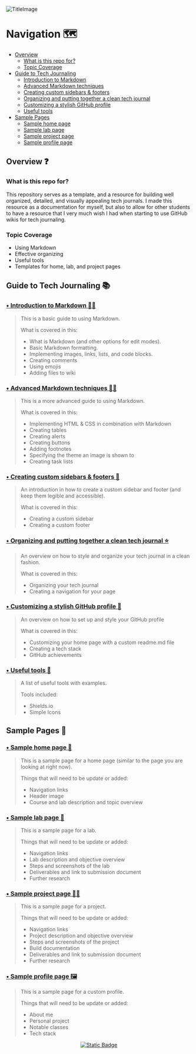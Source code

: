 <!--
<picture>
  <source media="(prefers-color-scheme: dark)" srcset="https://github.com/Isaiah-River/SYS-265-02-SYS-Admin-II/assets/122812369/0e9d4b07-3b38-4c67-a1b8-2d53bf293ccc">
  <source media="(prefers-color-scheme: light)" srcset="
https://github.com/Isaiah-River/SYS-265-02-SYS-Admin-II/assets/122812369/86f51491-c12b-4164-89fb-c6a1ff4aa91f">
  <img alt="Dark Theme." src="
https://github.com/Isaiah-River/SYS-265-02-SYS-Admin-II/assets/122812369/86f51491-c12b-4164-89fb-c6a1ff4aa91f">
</picture>
-->
![TitleImage](https://github.com/Isaiah-River/Tech-Journal-Guidebook/assets/122812369/88d88a27-48cd-4ee5-b8b5-fb7ad240cacc)

# Navigation 🗺️ 
* [Overview](https://github.com/Isaiah-River/Tech-Journal-Guidebook/wiki#overview-)
    * [What is this repo for?](https://github.com/Isaiah-River/Tech-Journal-Guidebook/wiki#what-is-this-repo-for)
    * [Topic Coverage](https://github.com/Isaiah-River/Tech-Journal-Guidebook/wiki#topic-coverage)
* [Guide to Tech Journaling](https://github.com/Isaiah-River/Tech-Journal-Guidebook/wiki#guide-to-tech-journaling-)
    * [Introduction to Markdown](https://github.com/Isaiah-River/Tech-Journal-Guidebook/wiki#-introduction-to-markdown-)
    * [Advanced Markdown techniques](https://github.com/Isaiah-River/Tech-Journal-Guidebook/wiki#-advanced-markdown-techniques--)
    * [Creating custom sidebars & footers](https://github.com/Isaiah-River/Tech-Journal-Guidebook/wiki#-creating-custom-sidebars--footers-)
    * [Organizing and putting together a clean tech journal](https://github.com/Isaiah-River/Tech-Journal-Guidebook/wiki#-organizing-and-putting-together-a-clean-tech-journal-)
    * [Customizing a stylish GitHub profile](https://github.com/Isaiah-River/Tech-Journal-Guidebook/wiki#-customizing-a-stylish-github-profile-)
    * [Useful tools](https://github.com/Isaiah-River/Tech-Journal-Guidebook/wiki#-useful-tools-)
* [Sample Pages](https://github.com/Isaiah-River/Tech-Journal-Guidebook/wiki#sample-pages-)
    * [Sample home page](https://github.com/Isaiah-River/Tech-Journal-Guidebook/wiki#-sample-home-page)
    * [Sample lab page](https://github.com/Isaiah-River/Tech-Journal-Guidebook/wiki#-sample-lab-page)
    * [Sample project page](https://github.com/Isaiah-River/Tech-Journal-Guidebook/wiki#-sample-project-page)
    * [Sample profile page](https://github.com/Isaiah-River/Tech-Journal-Guidebook/wiki#-sample-profile-page)

## Overview ❓  
### What is this repo for?

This repository serves as a template, and a resource for building well organized, detailed, and visually appealing tech journals. I made this resource as a documentation for myself, but also to allow for other students to have a resource that I very much wish I had when starting to use GitHub wikis for tech journaling.

### Topic Coverage

* Using Markdown
* Effective organizing
* Useful tools
* Templates for home, lab, and project pages

## Guide to Tech Journaling 📚 
### [• Introduction to Markdown 🧑‍🎓](https://github.com/Isaiah-River/Tech-Journal-Guidebook/wiki/Introduction-to-Markdown)
> This is a basic guide to using Markdown.
> 
> What is covered in this:
> * What is Markdown (and other options for edit modes).
> * Basic Markdown formatting.
> * Implementing images, links, lists, and code blocks.
> * Creating comments
> * Using emojis
> * Adding files to wiki

### [• Advanced Markdown techniques 👨‍🎓 ](https://github.com/Isaiah-River/Tech-Journal-Guidebook/wiki/Advanced-Markdown-techniques)
> This is a more advanced guide to using Markdown.
> 
> What is covered in this:
> * Implementing HTML & CSS in combination with Markdown
> * Creating tables 
> * Creating alerts
> * Creating buttons
> * Adding footnotes
> * Specifying the theme an image is shown to
> * Creating task lists

### [• Creating custom sidebars & footers 📝](https://github.com/Isaiah-River/Tech-Journal-Guidebook/wiki/Creating-custom-sidebars-&-footers)
> An introduction in how to create a custom sidebar and footer (and keep them legible and accessible).
> 
> What is covered in this:
> * Creating a custom sidebar
> * Creating a custom footer

### [• Organizing and putting together a clean tech journal ⭐](https://github.com/Isaiah-River/Tech-Journal-Guidebook/wiki/Organizing-and-putting-together-a-clean-tech-journal)
> An overview on how to style and organize your tech journal in a clean fashion.
> 
> What is covered in this:
> * Organizing your tech journal
> * Creating a navigation for your page

### [• Customizing a stylish GitHub profile 🌟](https://github.com/Isaiah-River/Tech-Journal-Guidebook/wiki/Customizing-a-stylish-GitHub-profile)
> An overview on how to set up and style your GitHub profile
> 
> What is covered in this:
> * Customizing your home page with a custom readme.md file
> * Creating a tech stack
> * GitHub achievements

### [• Useful tools 🧰](https://github.com/Isaiah-River/Tech-Journal-Guidebook/wiki/Useful-tools)
> A list of useful tools with examples.
> 
> Tools included:
> * Shields.io
> * Simple Icons


## Sample Pages 📑 

### [• Sample home page 🏡](https://github.com/Isaiah-River/Tech-Journal-Guidebook/wiki/Sample-Home-Page)
> This is a sample page for a home page (similar to the page you are looking at right now).
>
> Things that will need to be update or added:
> * Navigation links
> * Header image
> * Course and lab description and topic overview

### [• Sample lab page 🥼](https://github.com/Isaiah-River/Tech-Journal-Guidebook/wiki/Sample-Lab-Page)
> This is a sample page for a lab.
>
> Things that will need to be update or added:
> * Navigation links
> * Lab description and objective overview
> * Steps and screenshots of the lab
> * Deliverables and link to submission document
> * Further research

### [• Sample project page 👨‍💻](https://github.com/Isaiah-River/Tech-Journal-Guidebook/wiki/Sample-Project-Page)
> This is a sample page for a project.
>
> Things that will need to be update or added:
> * Navigation links
> * Project description and objective overview
> * Steps and screenshots of the project
> * Build documentation
> * Deliverables and link to submission document
> * Further research

### [• Sample profile page 🖼️](https://github.com/Isaiah-River/Tech-Journal-Guidebook/wiki/Sample-Profile-Page)
> This is a sample page for a custom profile.
>
> Things that will need to be update or added:
> * About me
> * Personal project
> * Notable classes
> * Tech stack

<!--Back to Top button-->
<p align="center";>
<a href="#"><img alt="Static Badge" src="https://img.shields.io/badge/Back%20to%20Top%20-%20Back%20to%20Top?style=flat&color=%23555"></a>
</p>
